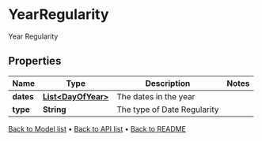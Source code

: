 

# YearRegularity

Year Regularity

## Properties

| Name | Type | Description | Notes |
|------------ | ------------- | ------------- | -------------|
|**dates** | [**List&lt;DayOfYear&gt;**](DayOfYear.md) | The dates in the year |  |
|**type** | **String** | The type of Date Regularity |  |



[Back to Model list](../README.md#documentation-for-models) &#8226; [Back to API list](../README.md#documentation-for-api-endpoints) &#8226; [Back to README](../README.md)


